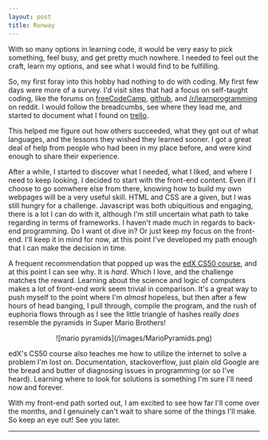```yaml
---
layout: post
title: Runway
---
```

With so many options in learning code, it would be very easy to pick something, feel busy, and get pretty much nowhere. I needed to feel out the craft, learn my options, and see what I would find to be fulfilling.

So, my first foray into this hobby had nothing to do with coding. My first few days were more of a survey. I'd visit sites that had a focus on self-taught coding, like the forums on [freeCodeCamp](https://forum.freecodecamp.org/t/i-got-the-job-heres-what-ive-learned-from-the-job-hunt/137709), [github](https://github.com/P1xt/p1xt-guides/blob/master/job-ready.md), and [/r/learnprogramming](https://www.reddit.com/r/learnprogramming/wiki/faq) on reddit. I would follow the breadcumbs, see where they lead me, and started to document what I found on [trello](https://www.teebl.github.io/images/TrelloLPPage.png).

This helped me figure out how others succeeded, what they got out of what languages, and the lessons they wished they learned sooner. I got a great deal of help from people who had been in my place before, and were kind enough to share their experience.

After a while, I started to discover what I needed, what I liked, and where I need to keep looking. I decided to start with the front-end content. Even if I choose to go somwhere else from there, knowing how to build my own webpages will be a very useful skill. HTML and CSS are a given, but I was still hungry for a challenge. Javascript was both ubiquitious and engaging, there is a lot I can do with it, although I'm still uncertain what path to take regarding in terms of frameworks. I haven't made much in regards to back-end programming. Do I want ot dive in? Or just keep my focus on the front-end. I'll keep it in mind for now, at this point I've developed my path enough that I can make the decision in time.

A frequent recommendation that popped up was the [edX CS50 course](https://courses.edx.org/courses/course-v1:HarvardX+CS50+X/course/), and at this point I can see why. It is *hard*. Which I love, and the challenge matches the reward. Learning about the science and logic of computers makes a lot of front-end work seem trivial in comparison. It's a great way to push myself to the point where I'm *almost* hopeless, but then after a few hours of head banging, I pull through, compile the program, and the rush of euphoria flows through as I see the little triangle of hashes really *does* resemble the pyramids in Super Mario Brothers!

<center>![mario pyramids](/images/MarioPyramids.png)</center>

edX's CS50 course also teaches me how to utilize the internet to solve a problem I'm lost on. Documentation, stackoverflow, just plain old Google are the bread and butter of diagnosing issues in programming (or so I've heard). Learning where to look for solutions is something I'm sure I'll need now and forever.

With my front-end path sorted out, I am excited to see how far I'll come over the months, and I genuinely can't wait to share some of the things I'll make. So keep an eye out! See you later.

---


